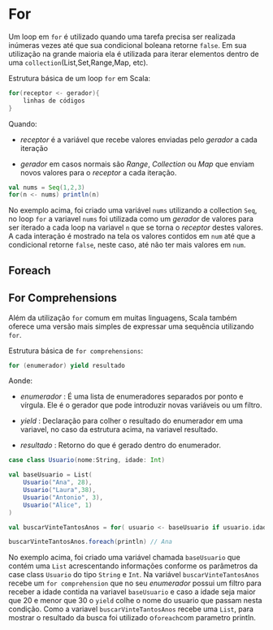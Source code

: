 # For

Um loop em `for` é utilizado quando uma tarefa precisa ser realizada inúmeras vezes
até que sua condicional boleana retorne `false`. Em sua utilização na grande maioria ela é utilizada para iterar elementos dentro de uma `collection`(List,Set,Range,Map, etc).

Estrutura básica de um loop `for` em Scala:

```Scala
for(receptor <- gerador){
    linhas de códigos
}
```

Quando:

* *receptor*  é a variável que recebe valores enviadas pelo *gerador* a cada iteração

* *gerador* em casos normais são *Range*, *Collection* ou *Map* que enviam novos valores para o *receptor* a cada iteração.

```Scala
val nums = Seq(1,2,3)
for(n <- nums) println(n)
```

No exemplo acima, foi criado uma variável `nums` utilizando a collection `Seq`, no loop `for` a variavel `nums` foi  utilizada como um *gerador* de valores para ser iterado a cada loop na variavel `n` que se torna o *receptor* destes valores. A cada interação é mostrado na tela os valores contidos em `num` até que a condicional retorne `false`, neste caso, até não ter mais valores em `num`.

## Foreach

## For Comprehensions

Além da utilização `for` comum em muitas linguagens, Scala também oferece uma versão mais simples de expressar uma sequência utilizando `for`.

Estrutura básica de `for comprehensions`:

```Scala
for (enumerador) yield resultado
```

Aonde:

* *enumerador* : É uma lista de enumeradores separados por ponto e vírgula. Ele é o gerador que pode introduzir novas variáveis ou um filtro.

* *yield* : Declaração para colher o resultado do enumerador em uma variavel, no caso da estrutura acima, na variavel resultado.

* *resultado* : Retorno do que é gerado dentro do enumerador.

```Scala
case class Usuario(nome:String, idade: Int)

val baseUsuario = List(
    Usuario("Ana", 28),
    Usuario("Laura",38),
    Usuario("Antonio", 3),
    Usuario("Alice", 1)
)

val buscarVinteTantosAnos = for( usuario <- baseUsuario if usuario.idade >= 20 && usuario.idade < 30) yield usuario.nome

buscarVinteTantosAnos.foreach(println) // Ana
```

No exemplo acima, foi criado uma variável chamada `baseUsuario` que contém uma `List` acrescentando informações conforme os parâmetros da case class `Usuario` do tipo `String` e `Int`. Na variável `buscarVinteTantosAnos` recebe um `for comprehension` que no seu *enumerador* possui um filtro para receber a idade contida na variavel `baseUsuario` e caso a idade seja maior que 20 e menor que 30 o `yield` colhe o nome do usuario que passam nesta condição. Como a variavel `buscarVinteTantosAnos` recebe uma `List`, para mostrar o resultado da busca foi utilizado o`foreach`com parametro println.
